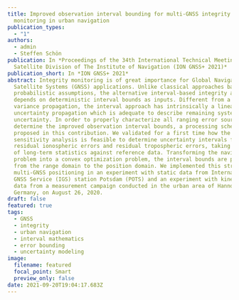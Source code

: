 ```yaml
---
title: Improved observation interval bounding for multi-GNSS integrity
  monitoring in urban navigation
publication_types:
  - "1"
authors:
  - admin
  - Steffen Schön
publication: In *Proceedings of the 34th International Technical Meeting of the
  Satellite Division of The Institute of Navigation (ION GNSS+ 2021)*
publication_short: In *ION GNSS+ 2021*
abstract: Integrity monitoring is of great importance for Global Navigation
  Satellite Systems (GNSS) applications. Unlike classical approaches based on
  probabilistic assumptions, the alternative interval-based integrity approach
  depends on deterministic interval bounds as inputs. Different from a quadratic
  variance propagation, the interval approach has intrinsically a linear
  uncertainty propagation which is adequate to describe remaining systematic
  uncertainty. In order to properly characterize all ranging error sources and
  determine the improved observation interval bounds, a processing scheme is
  proposed in this contribution. We validated for a first time how the
  sensitivity analysis is feasible to determine uncertainty intervals for
  residual ionospheric errors and residual tropospheric errors, taking advantage
  of long-term statistics against reference data. Transforming the navigation
  problem into a convex optimization problem, the interval bounds are propagated
  from the range domain to the position domain. We implemented this strategy for
  multi-GNSS positioning in an experiment with static data from International
  GNSS Service (IGS) station Potsdam (POTS) and an experiment with kinematic
  data from a measurement campaign conducted in the urban area of Hannover,
  Germany, on August 26, 2020.
draft: false
featured: true
tags:
  - GNSS
  - integrity
  - urban navigation
  - interval mathematics
  - error bounding
  - uncertainty modeling
image:
  filename: featured
  focal_point: Smart
  preview_only: false
date: 2021-09-20T19:04:17.683Z
---
```

